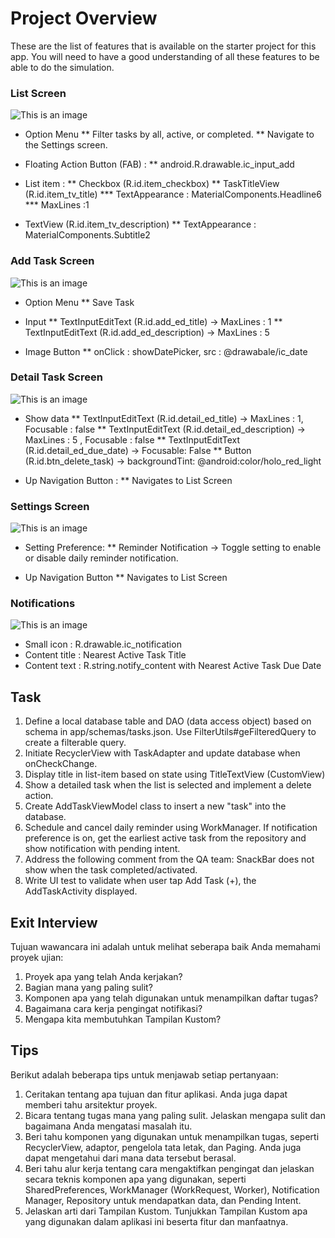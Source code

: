 # Project Overview
These are the list of features that is available on the starter project for this app. You will need to have a good understanding of all these features to be able to do the simulation.
### List Screen 
![This is an image](https://github.com/Antika20/Starter-Simulasi-AAD/blob/master/List%20Screen.jpeg?raw=true)
* Option Menu
** Filter tasks by all, active, or completed.
** Navigate to the Settings screen.

* Floating Action Button (FAB) :
** android.R.drawable.ic_input_add

* List item :
** Checkbox (R.id.item_checkbox)
** TaskTitleView (R.id.item_tv_title)
***  TextAppearance : MaterialComponents.Headline6
*** MaxLines  :1

* TextView (R.id.item_tv_description)
** TextAppearance : MaterialComponents.Subtitle2

### Add Task Screen 
![This is an image](https://github.com/Antika20/Starter-Simulasi-AAD/blob/master/Add%20Task%20Screen.jpeg?raw=true)
* Option Menu
** Save Task 

* Input
** TextInputEditText (R.id.add_ed_title) -> MaxLines : 1
** TextInputEditText (R.id.add_ed_description) -> MaxLines : 5

* Image Button 
** onClick : showDatePicker, src : @drawabale/ic_date

### Detail Task Screen 
![This is an image](https://github.com/Antika20/Starter-Simulasi-AAD/blob/master/Detail%20Task%20Screen.jpeg?raw=true)
* Show data 
** TextInputEditText (R.id.detail_ed_title) -> MaxLines : 1, Focusable : false
** TextInputEditText (R.id.detail_ed_description) -> MaxLines : 5 , Focusable : false
** TextInputEditText (R.id.detail_ed_due_date) -> Focusable: False 
** Button (R.id.btn_delete_task) -> backgroundTint: @android:color/holo_red_light

* Up Navigation Button :
** Navigates to List Screen

### Settings Screen 
![This is an image](https://github.com/Antika20/Starter-Simulasi-AAD/blob/master/Settings%20Screen.jpeg?raw=true)
* Setting Preference:
** Reminder Notification -> Toggle setting to enable or disable daily reminder notification. 

* Up Navigation Button 
** Navigates to List Screen

### Notifications
![This is an image](https://github.com/Antika20/Starter-Simulasi-AAD/blob/master/Notification.jpeg?raw=true)
* Small icon : R.drawable.ic_notification
* Content title : Nearest Active Task Title
* Content text : R.string.notify_content with Nearest Active Task Due Date

## Task 
1. Define a local database table and DAO (data access object) based on schema in app/schemas/tasks.json. Use FilterUtils#geFilteredQuery to create a filterable query.
2.  Initiate RecyclerView with TaskAdapter and update database when onCheckChange.
3.  Display title in list-item based on state using TitleTextView (CustomView)
4.  Show a detailed task when the list is selected and implement a delete action.
5.  Create AddTaskViewModel class to insert a new "task" into the database.
6. Schedule and cancel daily reminder using WorkManager. If notification preference is on, get the earliest active task from the repository and show notification with pending intent.
7. Address the following comment from the QA team:
SnackBar does not show when the task completed/activated.
8. Write UI test to validate when user tap Add Task (+), the AddTaskActivity displayed.

## Exit Interview 
Tujuan wawancara ini adalah untuk melihat seberapa baik Anda memahami proyek ujian:

1. Proyek apa yang telah Anda kerjakan?
2. Bagian mana yang paling sulit?
3. Komponen apa yang telah digunakan untuk menampilkan daftar tugas?
4. Bagaimana cara kerja pengingat notifikasi?
5. Mengapa kita membutuhkan Tampilan Kustom?

## Tips 
Berikut adalah beberapa tips untuk menjawab setiap pertanyaan:

1. Ceritakan tentang apa tujuan dan fitur aplikasi. Anda juga dapat memberi tahu arsitektur proyek.
2. Bicara tentang tugas mana yang paling sulit. Jelaskan mengapa sulit dan bagaimana Anda mengatasi masalah itu.
3. Beri tahu komponen yang digunakan untuk menampilkan tugas, seperti RecyclerView, adaptor, pengelola tata letak, dan Paging. Anda juga dapat mengetahui dari mana data tersebut berasal.
4. Beri tahu alur kerja tentang cara mengaktifkan pengingat dan jelaskan secara teknis komponen apa yang digunakan, seperti SharedPreferences, WorkManager (WorkRequest, Worker), Notification Manager, Repository untuk mendapatkan data, dan Pending Intent. 
5. Jelaskan arti dari Tampilan Kustom. Tunjukkan Tampilan Kustom apa yang digunakan dalam aplikasi ini beserta fitur dan manfaatnya.
